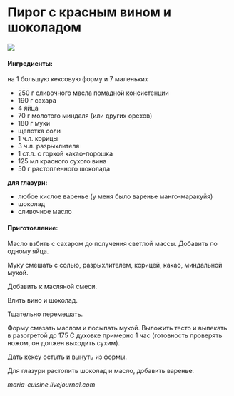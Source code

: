 # Пирог с красным вином и шоколадом

![](http://img-fotki.yandex.ru/get/9826/116309764.26/0_9812e_422db359_L.jpg)

#### Ингредиенты:

на 1 большую кексовую форму и 7 маленьких

* 250 г сливочного масла помадной консистенции
* 190 г сахара
* 4 яйца
* 70 г молотого миндаля \(или других орехов\)
* 180 г муки
* щепотка соли
* 1 ч.л. корицы
* 3 ч.л. разрыхлителя
* 1 ст.л. с горкой какао-порошка
* 125 мл красного сухого вина
* 50 г растопленного шоколада

**для глазури:**

* любое кислое варенье \(у меня было варенье манго-маракуйя\)
* шоколад
* сливочное масло

#### Приготовление:

Масло взбить с сахаром до получения светлой массы. Добавить по одному яйца.

Муку смешать с солью, разрыхлителем, корицей, какао, миндальной мукой.

Добавить к масляной смеси.

Влить вино и шоколад.

Тщательно перемешать.

Форму смазать маслом и посыпать мукой. Выложить тесто и выпекать в разогретой до 175 С духовке примерно 1 час \(готовность проверять ножом, он должен выходить сухим\).

Дать кексу остыть и вынуть из формы.

Для глазури растопить шоколад и масло, добавить варенье.

_maria-cuisine.livejournal.com_

